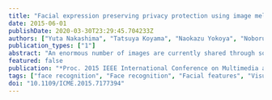 ```yaml
---
title: "Facial expression preserving privacy protection using image melding"
date: 2015-06-01
publishDate: 2020-03-30T23:29:45.704233Z
authors: ["Yuta Nakashima", "Tatsuya Koyama", "Naokazu Yokoya", "Noboru Babaguchi"]
publication_types: ["1"]
abstract: "An enormous number of images are currently shared through social networking services such as Facebook. These images usually contain appearance of people and may violate the people's privacy if they are published without permission from each person. To remedy this privacy concern, visual privacy protection, such as blurring, is applied to facial regions of people without permission. However, in addition to image quality degradation, this may spoil the context of the image: If some people are filtered while the others are not, missing facial expression makes comprehension of the image difficult. This paper proposes an image melding-based method that modifies facial regions in a visually unintrusive way with preserving facial expression. Our experimental results demonstrated that the proposed method can retain facial expression while protecting privacy."
featured: false
publication: "*Proc. 2015 IEEE International Conference on Multimedia and Expo (ICME)*"
tags: ["face recognition", "Face recognition", "Facial features", "Visualization", "data protection", "Privacy", "Avatars", "Facebook", "facial expression", "facial expression preserving privacy protection", "facial regions", "image context", "image melding-based method", "image quality degradation", "Image recognition", "social networking services", "Target recognition", "visual privacy protection", "Visual privacy protection"]
doi: "10.1109/ICME.2015.7177394"
---
```


